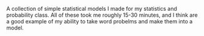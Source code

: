 A collection of simple statistical models I made for my statistics and probability class.
All of these took me roughly 15-30 minutes, and I think are a good example of my ability to take word probelms and make them into a model.

